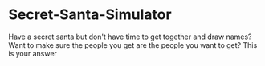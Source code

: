 # Secret-Santa-Simulator
Have a secret santa but don't have time to get together and draw names? Want to make sure the people you get are the people you want to get? This is your answer
